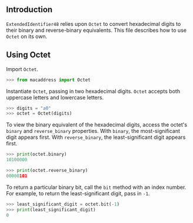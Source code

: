 ## Introduction

`ExtendedIdentifier48` relies upon `Octet` to convert hexadecimal digits to their binary and reverse-binary equivalents.  This file describes how to use `Octet` on its own.

## Using Octet

Import `Octet`.

```python
>>> from macaddress import Octet
```

Instantiate `Octet`, passing in two hexadecimal digits.  `Octet` accepts both uppercase letters and lowercase letters.

```python
>>> digits = "a0"
>>> octet = Octet(digits)
```

To view the binary equivalent of the hexadecimal digits, access the octet's `binary` and `reverse_binary` properties.  With `binary`, the most-significant digit appears first.  With `reverse_binary`, the least-significant digit appears first.

```python
>>> print(octet.binary)
10100000
```

```python
>>> print(octet.reverse_binary)
00000101
```

To return a particular binary bit, call the `bit` method with an index number.  For example, to return the least-significant digit, pass in `-1`.

```python
>>> least_significant_digit = octet.bit(-1)
>>> print(least_significant_digit)
0
```

